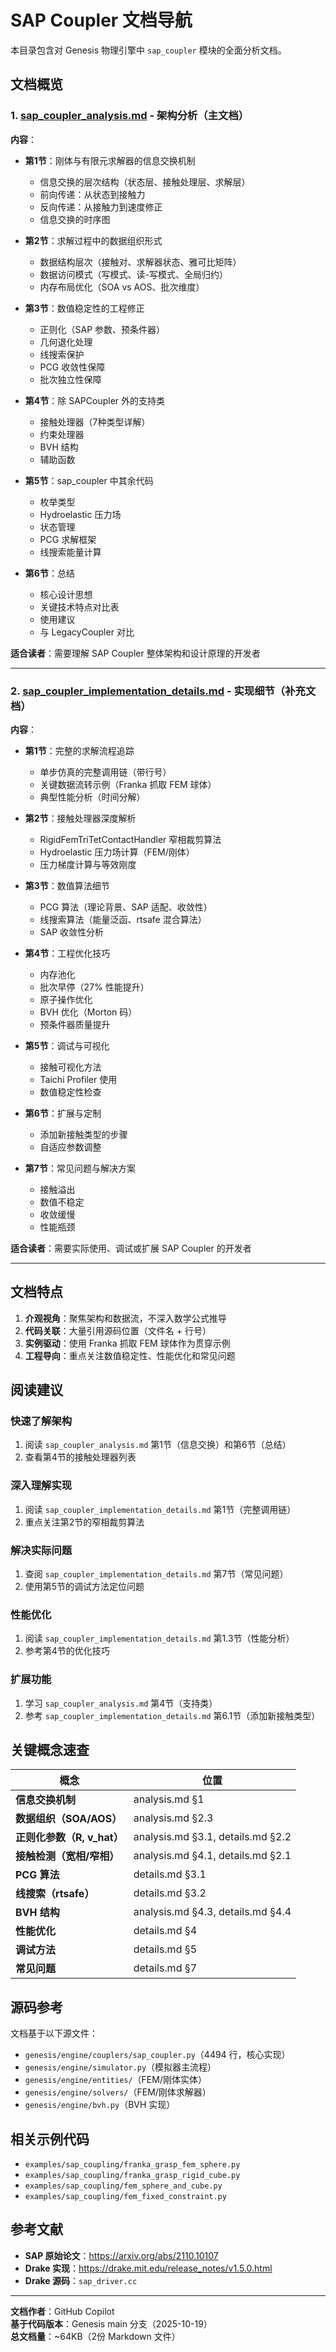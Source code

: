 # SAP Coupler 文档导航

本目录包含对 Genesis 物理引擎中 `sap_coupler` 模块的全面分析文档。

## 文档概览

### 1. [sap_coupler_analysis.md](./sap_coupler_analysis.md) - 架构分析（主文档）

**内容**：
- **第1节**：刚体与有限元求解器的信息交换机制
  - 信息交换的层次结构（状态层、接触处理层、求解层）
  - 前向传递：从状态到接触力
  - 反向传递：从接触力到速度修正
  - 信息交换的时序图

- **第2节**：求解过程中的数据组织形式
  - 数据结构层次（接触对、求解器状态、雅可比矩阵）
  - 数据访问模式（写模式、读-写模式、全局归约）
  - 内存布局优化（SOA vs AOS、批次维度）

- **第3节**：数值稳定性的工程修正
  - 正则化（SAP 参数、预条件器）
  - 几何退化处理
  - 线搜索保护
  - PCG 收敛性保障
  - 批次独立性保障

- **第4节**：除 SAPCoupler 外的支持类
  - 接触处理器（7种类型详解）
  - 约束处理器
  - BVH 结构
  - 辅助函数

- **第5节**：sap_coupler 中其余代码
  - 枚举类型
  - Hydroelastic 压力场
  - 状态管理
  - PCG 求解框架
  - 线搜索能量计算

- **第6节**：总结
  - 核心设计思想
  - 关键技术特点对比表
  - 使用建议
  - 与 LegacyCoupler 对比

**适合读者**：需要理解 SAP Coupler 整体架构和设计原理的开发者

---

### 2. [sap_coupler_implementation_details.md](./sap_coupler_implementation_details.md) - 实现细节（补充文档）

**内容**：
- **第1节**：完整的求解流程追踪
  - 单步仿真的完整调用链（带行号）
  - 关键数据流转示例（Franka 抓取 FEM 球体）
  - 典型性能分析（时间分解）

- **第2节**：接触处理器深度解析
  - RigidFemTriTetContactHandler 窄相裁剪算法
  - Hydroelastic 压力场计算（FEM/刚体）
  - 压力梯度计算与等效刚度

- **第3节**：数值算法细节
  - PCG 算法（理论背景、SAP 适配、收敛性）
  - 线搜索算法（能量泛函、rtsafe 混合算法）
  - SAP 收敛性分析

- **第4节**：工程优化技巧
  - 内存池化
  - 批次早停（27% 性能提升）
  - 原子操作优化
  - BVH 优化（Morton 码）
  - 预条件器质量提升

- **第5节**：调试与可视化
  - 接触可视化方法
  - Taichi Profiler 使用
  - 数值稳定性检查

- **第6节**：扩展与定制
  - 添加新接触类型的步骤
  - 自适应参数调整

- **第7节**：常见问题与解决方案
  - 接触溢出
  - 数值不稳定
  - 收敛缓慢
  - 性能瓶颈

**适合读者**：需要实际使用、调试或扩展 SAP Coupler 的开发者

---

## 文档特点

1. **介观视角**：聚焦架构和数据流，不深入数学公式推导
2. **代码关联**：大量引用源码位置（文件名 + 行号）
3. **实例驱动**：使用 Franka 抓取 FEM 球体作为贯穿示例
4. **工程导向**：重点关注数值稳定性、性能优化和常见问题

## 阅读建议

### 快速了解架构
1. 阅读 `sap_coupler_analysis.md` 第1节（信息交换）和第6节（总结）
2. 查看第4节的接触处理器列表

### 深入理解实现
1. 阅读 `sap_coupler_implementation_details.md` 第1节（完整调用链）
2. 重点关注第2节的窄相裁剪算法

### 解决实际问题
1. 查阅 `sap_coupler_implementation_details.md` 第7节（常见问题）
2. 使用第5节的调试方法定位问题

### 性能优化
1. 阅读 `sap_coupler_implementation_details.md` 第1.3节（性能分析）
2. 参考第4节的优化技巧

### 扩展功能
1. 学习 `sap_coupler_analysis.md` 第4节（支持类）
2. 参考 `sap_coupler_implementation_details.md` 第6.1节（添加新接触类型）

## 关键概念速查

| 概念 | 位置 |
|------|------|
| **信息交换机制** | analysis.md §1 |
| **数据组织（SOA/AOS）** | analysis.md §2.3 |
| **正则化参数（R, v_hat）** | analysis.md §3.1, details.md §2.2 |
| **接触检测（宽相/窄相）** | analysis.md §4.1, details.md §2.1 |
| **PCG 算法** | details.md §3.1 |
| **线搜索（rtsafe）** | details.md §3.2 |
| **BVH 结构** | analysis.md §4.3, details.md §4.4 |
| **性能优化** | details.md §4 |
| **调试方法** | details.md §5 |
| **常见问题** | details.md §7 |

## 源码参考

文档基于以下源文件：
- `genesis/engine/couplers/sap_coupler.py`（4494 行，核心实现）
- `genesis/engine/simulator.py`（模拟器主流程）
- `genesis/engine/entities/`（FEM/刚体实体）
- `genesis/engine/solvers/`（FEM/刚体求解器）
- `genesis/engine/bvh.py`（BVH 实现）

## 相关示例代码

- `examples/sap_coupling/franka_grasp_fem_sphere.py`
- `examples/sap_coupling/franka_grasp_rigid_cube.py`
- `examples/sap_coupling/fem_sphere_and_cube.py`
- `examples/sap_coupling/fem_fixed_constraint.py`

## 参考文献

- **SAP 原始论文**：https://arxiv.org/abs/2110.10107
- **Drake 实现**：https://drake.mit.edu/release_notes/v1.5.0.html
- **Drake 源码**：`sap_driver.cc`

---

**文档作者**：GitHub Copilot  
**基于代码版本**：Genesis main 分支（2025-10-19）  
**总文档量**：~64KB（2份 Markdown 文件）
